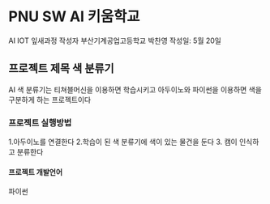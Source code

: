 # PNU SW AI 키움학교
AI IOT 잎새과정 작성자 부산기계공업고등학교 박찬영
작성일: 5월 20일
## 프로젝트 제목 색 분류기
AI 색 분류기는 티쳐블머신을 이용하면 학습시키고
아두이노와 파이썬을 이용하면 색을 구분하게 하는 프로젝트이다
### 프로젝트 실행방법
1.아두이노를 연결한다
2.학습이 된 색 분류기에 색이 있는 물건을 둔다
3. 캠이 인식하고 분류한다
#### 프로젝트 개발언어
파이썬
